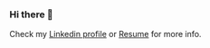 ### Hi there 👋

Check my [Linkedin profile](https://www.linkedin.com/in/yvoderatskyi/) or [Resume](https://github.com/yvoderatskyi/resume/blob/master/resume.pdf) for more info.

<!--
**yvoderatskyi/yvoderatskyi** is a ✨ _special_ ✨ repository because its `README.md` (this file) appears on your GitHub profile.

Here are some ideas to get you started:

- 🔭 I’m currently working on ...
- 🌱 I’m currently learning ...
- 👯 I’m looking to collaborate on ...
- 🤔 I’m looking for help with ...
- 💬 Ask me about ...
- 📫 How to reach me: ...
- 😄 Pronouns: ...
- ⚡ Fun fact: ...
-->
